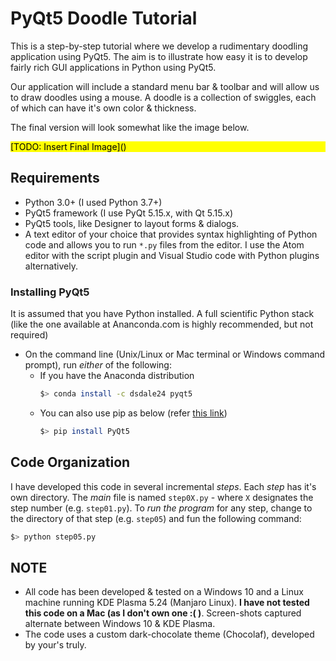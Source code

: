# PyQt5 Doodle Tutorial

This is a step-by-step tutorial where we develop a rudimentary doodling application using PyQt5. The aim is to illustrate how easy it is to develop fairly rich GUI applications in Python using PyQt5.

Our application will include a standard menu bar & toolbar and will allow us to draw doodles using a mouse. A doodle is a collection of swiggles, each of which can have it's own color & thickness.

The final version will look somewhat like the image below.

<div style='background-color: yellow; color: black;'>
[TODO: Insert Final Image]()
</div>

## Requirements
- Python 3.0+ (I used Python 3.7+)
- PyQt5 framework (I use PyQt 5.15.x, with Qt 5.15.x)
- PyQt5 tools, like Designer to layout forms & dialogs.
- A text editor of your choice that provides syntax highlighting of Python code and allows you to run `*.py` files from the editor. I use the Atom editor with the script plugin and Visual Studio code with Python plugins alternatively.


### Installing PyQt5
It is assumed that you have Python installed. A full scientific Python stack (like the one available at Ananconda.com is highly recommended, but not required)

- On the command line (Unix/Linux or Mac terminal or Windows command prompt), run _either_ of the following:
    * If you have the Anaconda distribution
        ```bash
        $> conda install -c dsdale24 pyqt5
        ```
    * You can also use pip as below (refer [this link](https://pypi.org/project/PyQt5/))
        ```bash
        $> pip install PyQt5
        ```

## Code Organization
I have developed this code in several incremental _steps_. Each _step_ has it's own directory. The _main_ file is named `step0X.py` - where `X` designates the step number (e.g. `step01.py`). To _run the program_ for any step, change to the directory of that step (e.g. `step05`) and fun the following command:
```bash
$> python step05.py
```

## **NOTE**
- All code has been developed & tested on a Windows 10 and a Linux machine running KDE Plasma 5.24 (Manjaro Linux). **I have not tested this code on a Mac (as I don't own one :( )**. Screen-shots captured alternate between Windows 10 & KDE Plasma.
- The code uses a custom dark-chocolate theme (Chocolaf), developed by your's truly.
